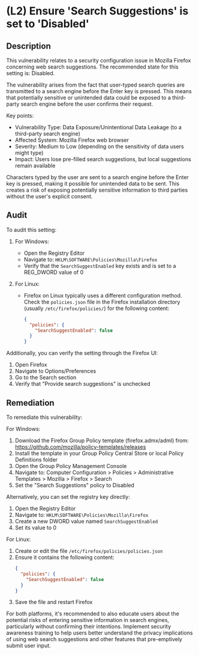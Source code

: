 # (L2) Ensure 'Search Suggestions' is set to 'Disabled'

## Description

This vulnerability relates to a security configuration issue in Mozilla Firefox concerning web search suggestions. The recommended state for this setting is: Disabled.

The vulnerability arises from the fact that user-typed search queries are transmitted to a search engine before the Enter key is pressed. This means that potentially sensitive or unintended data could be exposed to a third-party search engine before the user confirms their request.

Key points:
- Vulnerability Type: Data Exposure/Unintentional Data Leakage (to a third-party search engine)
- Affected System: Mozilla Firefox web browser
- Severity: Medium to Low (depending on the sensitivity of data users might type)
- Impact: Users lose pre-filled search suggestions, but local suggestions remain available

Characters typed by the user are sent to a search engine before the Enter key is pressed, making it possible for unintended data to be sent. This creates a risk of exposing potentially sensitive information to third parties without the user's explicit consent.

## Audit

To audit this setting:

1. For Windows:
   - Open the Registry Editor
   - Navigate to: `HKLM\SOFTWARE\Policies\Mozilla\Firefox`
   - Verify that the `SearchSuggestEnabled` key exists and is set to a REG_DWORD value of 0

2. For Linux:
   - Firefox on Linux typically uses a different configuration method. Check the `policies.json` file in the Firefox installation directory (usually `/etc/firefox/policies/`) for the following content:
     ```json
     {
       "policies": {
         "SearchSuggestEnabled": false
       }
     }
     ```

Additionally, you can verify the setting through the Firefox UI:
1. Open Firefox
2. Navigate to Options/Preferences
3. Go to the Search section
4. Verify that "Provide search suggestions" is unchecked

## Remediation

To remediate this vulnerability:

For Windows:

1. Download the Firefox Group Policy template (firefox.admx/adml) from: https://github.com/mozilla/policy-templates/releases
2. Install the template in your Group Policy Central Store or local Policy Definitions folder
3. Open the Group Policy Management Console
4. Navigate to: Computer Configuration > Policies > Administrative Templates > Mozilla > Firefox > Search
5. Set the "Search Suggestions" policy to Disabled

Alternatively, you can set the registry key directly:
1. Open the Registry Editor
2. Navigate to: `HKLM\SOFTWARE\Policies\Mozilla\Firefox`
3. Create a new DWORD value named `SearchSuggestEnabled`
4. Set its value to 0

For Linux:

1. Create or edit the file `/etc/firefox/policies/policies.json`
2. Ensure it contains the following content:
   ```json
   {
     "policies": {
       "SearchSuggestEnabled": false
     }
   }
   ```
3. Save the file and restart Firefox

For both platforms, it's recommended to also educate users about the potential risks of entering sensitive information in search engines, particularly without confirming their intentions. Implement security awareness training to help users better understand the privacy implications of using web search suggestions and other features that pre-emptively submit user input.